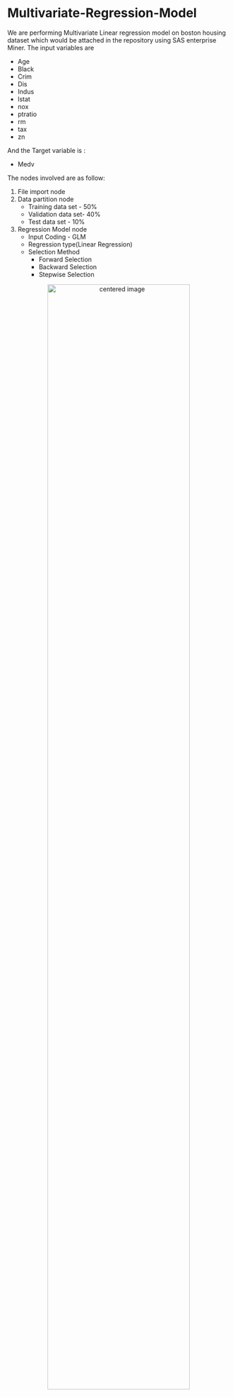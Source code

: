 # Multivariate-Regression-Model
We are performing Multivariate Linear regression model on boston housing dataset which would be attached in the repository using SAS enterprise Miner.
The input variables are 
- Age
- Black
- Crim
- Dis
- Indus
- lstat
- nox
- ptratio
- rm
- tax
- zn

And the Target variable is :
- Medv

The nodes involved are as follow:
1. File import node 
2. Data partition node
    - Training data set - 50%
    - Validation data set- 40%
    - Test data set - 10%
 3. Regression Model node
    - Input Coding - GLM
    - Regression type(Linear Regression)
    - Selection Method
       - Forward Selection
       - Backward Selection
       - Stepwise Selection
            
<p align ='center' width ='80%'>
    <img width ="80%" src= "https://user-images.githubusercontent.com/74041244/158021006-c9377626-eb2b-4a60-9613-9432a497e923.png"  alt="centered image" />
</p>
 

